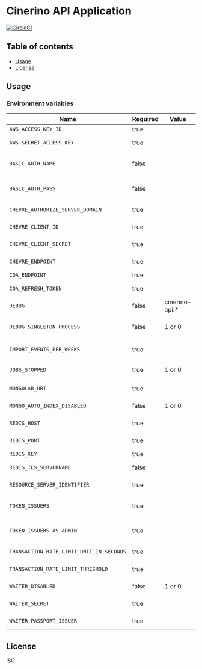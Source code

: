 # Cinerino API Application

[![CircleCI](https://circleci.com/gh/cinerino/api.svg?style=svg)](https://circleci.com/gh/cinerino/api)

## Table of contents

* [Usage](#usage)
* [License](#license)

## Usage

### Environment variables

| Name                                     | Required | Value          | Purpose                                 |
| ---------------------------------------- | -------- | -------------- | --------------------------------------- |
| `AWS_ACCESS_KEY_ID`                      | true     |                | AWS access key                          |
| `AWS_SECRET_ACCESS_KEY`                  | true     |                | AWS secret access key                   |
| `BASIC_AUTH_NAME`                        | false    |                | Basic authentication user name          |
| `BASIC_AUTH_PASS`                        | false    |                | Basic authentication user password      |
| `CHEVRE_AUTHORIZE_SERVER_DOMAIN`         | true     |                | Chevre credentials                      |
| `CHEVRE_CLIENT_ID`                       | true     |                | Chevre credentials                      |
| `CHEVRE_CLIENT_SECRET`                   | true     |                | Chevre credentials                      |
| `CHEVRE_ENDPOINT`                        | true     |                | Chevre credentials                      |
| `COA_ENDPOINT`                           | true     |                | COA endpoint                            |
| `COA_REFRESH_TOKEN`                      | true     |                | COA refresh token                       |
| `DEBUG`                                  | false    | cinerino-api:* | Debug                                   |
| `DEBUG_SINGLETON_PROCESS`                | false    | 1 or 0         | Singleton Process Debug Flag            |
| `IMPORT_EVENTS_PER_WEEKS`                | true     |                | イベントインポート処理単位期間          |
| `JOBS_STOPPED`                           | true     | 1 or 0         | 非同期ジョブ停止フラグ                  |
| `MONGOLAB_URI`                           | true     |                | MongoDB connection URI                  |
| `MONGO_AUTO_INDEX_DISABLED`              | false    | 1 or 0         | MongoDB auto index flag                 |
| `REDIS_HOST`                             | true     |                | Redis Cache host                        |
| `REDIS_PORT`                             | true     |                | Redis Cache port                        |
| `REDIS_KEY`                              | true     |                | Redis Cache key                         |
| `REDIS_TLS_SERVERNAME`                   | false    |                | Redis Cache host                        |
| `RESOURCE_SERVER_IDENTIFIER`             | true     |                | Resource server identifier              |
| `TOKEN_ISSUERS`                          | true     |                | Token issuers(Comma-separated)          |
| `TOKEN_ISSUERS_AS_ADMIN`                 | true     |                | Token issuers as admin(Comma-separated) |
| `TRANSACTION_RATE_LIMIT_UNIT_IN_SECONDS` | true     |                | Transaction rate limit unit             |
| `TRANSACTION_RATE_LIMIT_THRESHOLD`       | true     |                | Transaction rate limit threshold        |
| `WAITER_DISABLED`                        | false    | 1 or 0         | WAITER Disable Flag                     |
| `WAITER_SECRET`                          | true     |                | WAITER Pasport Token Secret             |
| `WAITER_PASSPORT_ISSUER`                 | true     |                | WAITER Pasport Issuer                   |

## License

ISC
